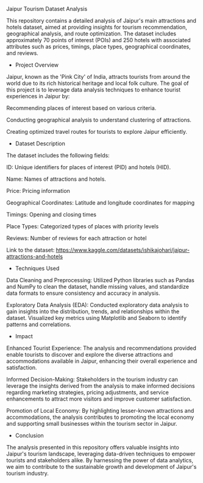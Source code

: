 Jaipur Tourism Dataset Analysis


This repository contains a detailed analysis of Jaipur's main attractions and hotels dataset, aimed at providing insights for tourism recommendation, geographical analysis, and route optimization. The dataset includes approximately 70 points of interest (POIs) and 250 hotels with associated attributes such as prices, timings, place types, geographical coordinates, and reviews.


- Project Overview

Jaipur, known as the 'Pink City' of India, attracts tourists from around the world due to its rich historical heritage and local folk culture. The goal of this project is to leverage data analysis techniques to enhance tourist experiences in Jaipur by:

Recommending places of interest based on various criteria.

Conducting geographical analysis to understand clustering of attractions.

Creating optimized travel routes for tourists to explore Jaipur efficiently.


- Dataset Description

The dataset includes the following fields:

ID: Unique identifiers for places of interest (PID) and hotels (HID).

Name: Names of attractions and hotels.

Price: Pricing information

Geographical Coordinates: Latitude and longitude coordinates for mapping

Timings: Opening and closing times

Place Types: Categorized types of places with priority levels

Reviews: Number of reviews for each attraction or hotel

Link to the dataset: https://www.kaggle.com/datasets/ishikajohari/jaipur-attractions-and-hotels


- Techniques Used

Data Cleaning and Preprocessing: Utilized Python libraries such as Pandas and NumPy to clean the dataset, handle missing values, and standardize data formats to ensure consistency and accuracy in analysis.

Exploratory Data Analysis (EDA): Conducted exploratory data analysis to gain insights into the distribution, trends, and relationships within the dataset. Visualized key metrics using Matplotlib and Seaborn to identify patterns and correlations.


- Impact

Enhanced Tourist Experience: The analysis and recommendations provided enable tourists to discover and explore the diverse attractions and accommodations available in Jaipur, enhancing their overall experience and satisfaction.

Informed Decision-Making: Stakeholders in the tourism industry can leverage the insights derived from the analysis to make informed decisions regarding marketing strategies, pricing adjustments, and service enhancements to attract more visitors and improve customer satisfaction.

Promotion of Local Economy: By highlighting lesser-known attractions and accommodations, the analysis contributes to promoting the local economy and supporting small businesses within the tourism sector in Jaipur.


- Conclusion

The analysis presented in this repository offers valuable insights into Jaipur's tourism landscape, leveraging data-driven techniques to empower tourists and stakeholders alike. By harnessing the power of data analytics, we aim to contribute to the sustainable growth and development of Jaipur's tourism industry.
